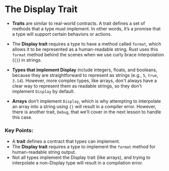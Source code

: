 # The Display Trait


- **Traits** are similar to real-world contracts. A trait defines a set of methods that a type must implement. In other words, it’s a promise that a type will support certain behaviors or actions.
  
- The **Display trait** requires a type to have a method called `format`, which allows it to be represented as a human-readable string. Rust uses this `format` method behind the scenes when we use curly brace interpolation (`{}`) in strings.

- **Types that implement Display** include integers, floats, and booleans, because they are straightforward to represent as strings (e.g., `5`, `true`, `3.14`). However, more complex types, like arrays, don't always have a clear way to represent them as readable strings, so they don't implement `Display` by default.

- **Arrays** don’t implement `Display`, which is why attempting to interpolate an array into a string using `{}` will result in a compiler error. However, there is another trait, `Debug`, that we’ll cover in the next lesson to handle this case.

### Key Points:
- A **trait** defines a contract that types can implement.
- The **Display trait** requires a type to implement the `format` method for human-readable string output.
- Not all types implement the Display trait (like arrays), and trying to interpolate a non-Display type will result in a compilation error.
